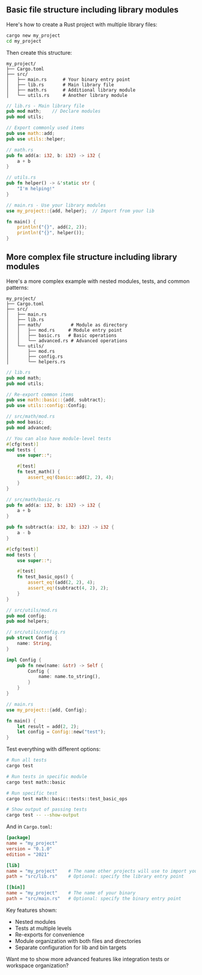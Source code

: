 ## Basic file structure including library modules

Here's how to create a Rust project with multiple library files:

```bash
cargo new my_project
cd my_project
```

Then create this structure:
```
my_project/
├── Cargo.toml
├── src/
│   ├── main.rs      # Your binary entry point
│   ├── lib.rs       # Main library file
│   ├── math.rs      # Additional library module
│   └── utils.rs     # Another library module
```

```rust
// lib.rs - Main library file
pub mod math;    // Declare modules
pub mod utils;

// Export commonly used items
pub use math::add;
pub use utils::helper;
```

```rust
// math.rs
pub fn add(a: i32, b: i32) -> i32 {
    a + b
}
```

```rust
// utils.rs
pub fn helper() -> &'static str {
    "I'm helping!"
}
```

```rust
// main.rs - Use your library modules
use my_project::{add, helper};  // Import from your lib

fn main() {
    println!("{}", add(2, 2));
    println!("{}", helper());
}
```

## More complex file structure including library modules

Here's a more complex example with nested modules, tests, and common patterns:

```
my_project/
├── Cargo.toml
├── src/
│   ├── main.rs
│   ├── lib.rs
│   ├── math/           # Module as directory
│   │   ├── mod.rs     # Module entry point
│   │   ├── basic.rs   # Basic operations
│   │   └── advanced.rs # Advanced operations
│   └── utils/
│       ├── mod.rs
│       ├── config.rs
│       └── helpers.rs
```

```rust
// lib.rs
pub mod math;
pub mod utils;

// Re-export common items
pub use math::basic::{add, subtract};
pub use utils::config::Config;
```

```rust
// src/math/mod.rs
pub mod basic;
pub mod advanced;

// You can also have module-level tests
#[cfg(test)]
mod tests {
    use super::*;

    #[test]
    fn test_math() {
        assert_eq!(basic::add(2, 2), 4);
    }
}
```

```rust
// src/math/basic.rs
pub fn add(a: i32, b: i32) -> i32 {
    a + b
}

pub fn subtract(a: i32, b: i32) -> i32 {
    a - b
}

#[cfg(test)]
mod tests {
    use super::*;

    #[test]
    fn test_basic_ops() {
        assert_eq!(add(2, 2), 4);
        assert_eq!(subtract(4, 2), 2);
    }
}
```

```rust
// src/utils/mod.rs
pub mod config;
pub mod helpers;
```

```rust
// src/utils/config.rs
pub struct Config {
    name: String,
}

impl Config {
    pub fn new(name: &str) -> Self {
        Config {
            name: name.to_string(),
        }
    }
}
```

```rust
// main.rs
use my_project::{add, Config};

fn main() {
    let result = add(2, 2);
    let config = Config::new("test");
}
```

Test everything with different options:
```bash
# Run all tests
cargo test

# Run tests in specific module
cargo test math::basic

# Run specific test
cargo test math::basic::tests::test_basic_ops

# Show output of passing tests
cargo test -- --show-output
```

And in `Cargo.toml`:
```toml
[package]
name = "my_project"
version = "0.1.0"
edition = "2021"

[lib]
name = "my_project"    # The name other projects will use to import your lib
path = "src/lib.rs"    # Optional: specify the library entry point

[[bin]]
name = "my_project"    # The name of your binary
path = "src/main.rs"   # Optional: specify the binary entry point
```

Key features shown:
- Nested modules
- Tests at multiple levels
- Re-exports for convenience
- Module organization with both files and directories
- Separate configuration for lib and bin targets

Want me to show more advanced features like integration tests or workspace organization?
